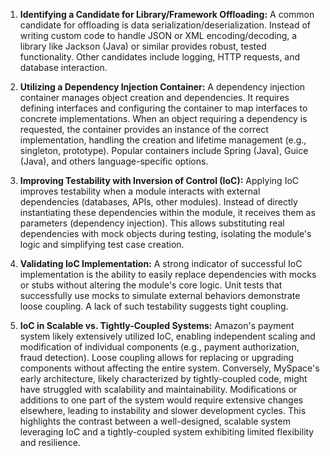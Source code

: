1. **Identifying a Candidate for Library/Framework Offloading:**  A common candidate for offloading is data serialization/deserialization.  Instead of writing custom code to handle JSON or XML encoding/decoding, a library like Jackson (Java) or similar provides robust, tested functionality. Other candidates include logging, HTTP requests, and database interaction.


2. **Utilizing a Dependency Injection Container:** A dependency injection container manages object creation and dependencies.  It requires defining interfaces and configuring the container to map interfaces to concrete implementations.  When an object requiring a dependency is requested, the container provides an instance of the correct implementation, handling the creation and lifetime management (e.g., singleton, prototype). Popular containers include Spring (Java), Guice (Java), and others language-specific options.


3. **Improving Testability with Inversion of Control (IoC):**  Applying IoC improves testability when a module interacts with external dependencies (databases, APIs, other modules).  Instead of directly instantiating these dependencies within the module, it receives them as parameters (dependency injection). This allows substituting real dependencies with mock objects during testing, isolating the module's logic and simplifying test case creation.


4. **Validating IoC Implementation:** A strong indicator of successful IoC implementation is the ability to easily replace dependencies with mocks or stubs without altering the module's core logic. Unit tests that successfully use mocks to simulate external behaviors demonstrate loose coupling.  A lack of such testability suggests tight coupling.


5. **IoC in Scalable vs. Tightly-Coupled Systems:**  Amazon's payment system likely extensively utilized IoC, enabling independent scaling and modification of individual components (e.g., payment authorization, fraud detection).  Loose coupling allows for replacing or upgrading components without affecting the entire system. Conversely, MySpace's early architecture, likely characterized by tightly-coupled code, might have struggled with scalability and maintainability.  Modifications or additions to one part of the system would require extensive changes elsewhere, leading to instability and slower development cycles.  This highlights the contrast between a well-designed, scalable system leveraging IoC and a tightly-coupled system exhibiting limited flexibility and resilience.
